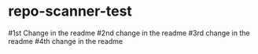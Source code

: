 # repo-scanner-test

#1st Change in the readme
#2nd change in the readme
#3rd change in the readme
#4th change in the readme
